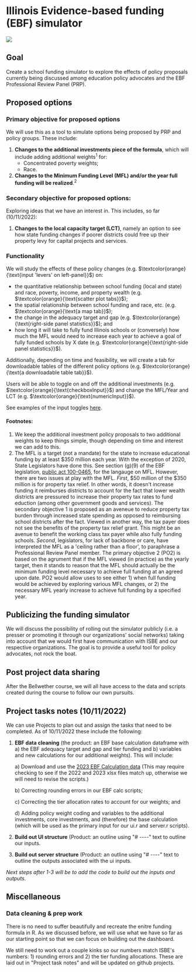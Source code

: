 # Illinois Evidence-based funding (EBF) simulator

![](https://media2.giphy.com/media/GF9dyhaEkeFZabCzEJ/giphy.gif)

## Goal

Create a school funding simulator to explore the effects of policy proposals currently being discussed among education policy advocates and the EBF Professional Review Panel (PRP).

## Proposed options

### Primary objective for proposed options

We will use this as a tool to simulate options being proposed by PRP and policy groups. These include:

1. **Changes to the additional investments piece of the formula**, which will include adding additional weights<sup>1</sup> for:
    - Concentrated poverty weights;
    - Race.
2. **Changes to the Minimum Funding Level (MFL) and/or the year full funding will be realized**.<sup>2   

### Secondary objective for proposed options:

Exploring ideas that we have an interest in. This includes, so far (10/11/2022):

1. **Changes to the local capacity target (LCT)**, namely an option to see how state funding changes if poorer districts could free up their property levy for capital projects and services.
    
### Functionality 

We will study the effects of these policy changes (e.g. $\textcolor{orange}{\text{input 'levers' on left-panel}}$) on:
    
* the quantitative relationship between school funding (local and state) and race, poverty, income, and  property wealth (e.g. $\textcolor{orange}{\text{scatter plot tabs}}$); 
* the spatial relationship between school funding and race, etc. (e.g. $\textcolor{orange}{\text{a map tab}}$);
* the change in the adequacy target and gap (e.g. $\textcolor{orange}{\text{right-side panel statistics}}$); and 
* how long it will take to fully fund Illinois schools or (conversely) how much the MFL would need to increase each year to achieve a goal of fully funded schools by X date (e.g. $\textcolor{orange}{\text{right-side panel statistics}}$).

Additionally, depending on time and feasibility, we will create a tab for downloadable tables of the different policy options (e.g. $\textcolor{orange}{\text{a downloadable table tab}}$).

Users will be able to toggle on and off the additional investments (e.g. $\textcolor{orange}{\text{checkboxInput}}$) and change the MFL/Year and LCT (e.g. $\textcolor{orange}{\text{numericInput}}$). 

See examples of the input toggles [here](https://shiny.rstudio.com/images/shiny-cheatsheet.pdf).
    
#### Footnotes:
1) We keep the additional investment policy proposals to two additional weights to keep things simple, though depending on time and interest we can add to this.
2) The MFL is a target (not a mandate) for the state to increase educational funding by at least $350 million each year. With the exception of 2020, State Legislators have done this. See section (g)(9) of the EBF legislation, [public act 100-0465](https://www.ilga.gov/legislation/publicacts/100/PDF/100-0465.pdf), for the langauge on MFL.  However, there are two issues at play with the MFL. *First*, $50 million of the $350 million is for property tax relief. In other words, it doesn't increase funding it reimburses districts to account for the fact that lower wealth districts are pressured to increase their property tax rates to fund eduction (among other government goods and services). The secondary objective 1 is proposed as an aveneue to reduce property tax burden through increased state spending as opposed to reimbursing school districts after the fact. Viewed in another way, the tax payer does not see the benefits of the property tax relief grant. This might be an avenue to benefit the working class tax payer while also fully funding schools. *Second*, legislators, for lack of backbone or care, have interpreted the MFL as a 'ceiling rather than a floor', to paraphrase a Professional Review Panel member. The primary objective 2 (PO2) is based on the agrument that if the MFL viewed (in practice) as the yearly target, then it stands to reason that the MFL should actually be the minimum funding level necessary to achieve full funding at an agreed upon date. PO2 would allow uses to see either 1) when full funding would be achieved by exploring various MFL changes, or 2) the necessary MFL yearly increase to achieve full funding by a specified year. 

## Publicizing the funding simulator

We will discuss the possibility of rolling out the simulator publicly (i.e. a presser or promoting it through our organizations' social networks) taking into account that we would first have communication with ISBE and our respective organizations. The goal is to provide a useful tool for policy advocates, not rock the boat.

## Post project data sharing

After the Bellwether course, we will all have access to the data and scripts created during the course to follow our own pursuits.

## Project tasks notes (10/11/2022)
    
We can use Projects to plan out and assign the tasks that need to be completed. As of 10/11/2022 these include the following:

1. **EBF data cleaning** (the product: an EBF base calculation dataframe with a) the EBF adequacy target and gap and tier funding and b) variables and new calculations for our additional weights). This will include:

    a) Download and use the [2023 EBF Calculation data](https://www.isbe.net/ebfdist) (This may require checking to see if the 2022 and 2023 xlsx files match up, otherwise we will need to revise the scripts.)

    b) Correcting rounding errors in our EBF calc scripts;
    
    c) Correcting the tier allocation rates to account for our weights; and
    
    d) Adding policy weight coding and variables to the additional investments, core investments, and (therefore) the base calculation (which will be used as the primary input for our ui.r and server.r scripts).
    
2. **Build out UI structure** (Product: an outline using "# ----" text to outline our inputs.
3. **Build out server structure** (Product: an outline using "# ----" text to outline the outputs associated with the ui inputs.

*Next steps after 1-3 will be to add the code to build out the inputs and outputs.*

## Miscellaneous
    
### Data cleaning & prep work
    
There is no need to suffer beautifully and recreate the enitre funding formula in R. As we discussed before, we will use what we have so far as our starting point so that we can focus on building out the dashboard.
    
We still need to work out a couple kinks so our numbers match ISBE's numbers: 1) rounding errors and 2) the tier funding allocations. These are laid out in "Project task notes" and will be updated on github projects.
